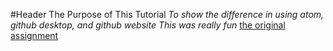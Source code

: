 <!-- This is an HTML comment, which can be used to embed hidden text in a Markdown file. -->
<!-- In the lines that follow, use Markdown to describe the purpose of this tutorial and provide a link back to the original GitHub.md file on GitHub. Don't just write unformatted text, use Markdown to structure your document.  -->
#Header The Purpose of This Tutorial
*To show the difference in using atom, github desktop, and github website*
_This was really fun_
[the original assignment](https://christopherhuntley.github.io/ba505-docs/Tutorials/GitHub/)

